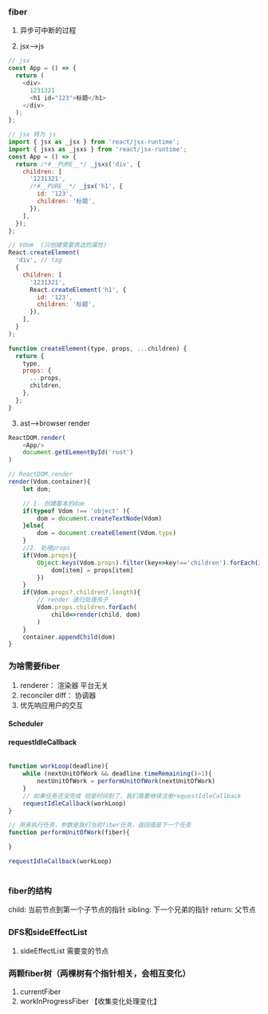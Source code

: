 ### fiber

1. 异步可中断的过程

2. jsx-->js

```js
// jsx
const App = () => {
  return (
    <div>
      1231321
      <h1 id="123">标题</h1>
    </div>
  );
};

// jsx 转为 js
import { jsx as _jsx } from 'react/jsx-runtime';
import { jsxs as _jsxs } from 'react/jsx-runtime';
const App = () => {
  return /*#__PURE__*/ _jsxs('div', {
    children: [
      '1231321',
      /*#__PURE__*/ _jsx('h1', {
        id: '123',
        children: '标题',
      }),
    ],
  });
};

// Vdom  (只创建需要表达的属性)
React.createElement(
  'div', // tag
  {
    children: [
      '1231321',
      React.createElement('h1', {
        id: '123',
        children: '标题',
      }),
    ],
  }
);

function createElement(type, props, ...children) {
  return {
    type,
    props: {
      ...props,
      children,
    },
  };
}
```

3. ast-->browser render

```js
ReactDOM.render(
    <App/>
    document.getELementById('root')
)

// ReactDOM.render
render(Vdom,container){
    let dom;

    // 1. 创建基本的dom
    if(typeof Vdom !== 'object' ){
        dom = document.createTextNode(Vdom)
    }else{
        dom = document.createElement(Vdom.type)
    }
    //2. 处理props
    if(Vdom.props){
        Object.keys(Vdom.props).filter(key=>key!=='children').forEach(item=>{
            dom[item] = props[item]
        })
    }
    if(Vdom.props?.children?.length){
        // render 递归处理孩子
        Vdom.props.children.forEach(
            child=>render(child, dom)
        )
    }
    container.appendChild(dom)
}

```

### 为啥需要fiber
1. renderer： 渲染器 平台无关
2. reconciler diff： 协调器
3. 优先响应用户的交互

#### Scheduler

#### requestIdleCallback
```js
    
function workLoop(deadline){
    while (nextUnitOfWork && deadline.timeRemaining()>1){
        nextUnitOfWork = performUnitOfWork(nextUnitOfWork)
    }
    // 如果任务还没完成 但是时间到了，我们需要继续注册requestIdleCallback
    requestIdleCallback(workLoop)
}

// 用来执行任务，参数是我们当前fiber任务，返回值是下一个任务
function performUnitOfWork(fiber){

}

requestIdleCallback(workLoop)
    
```

### fiber的结构
child: 当前节点到第一个子节点的指针
sibling: 下一个兄弟的指针
return: 父节点

### DFS和sideEffectList
1. sideEffectList 需要变的节点

### 两颗fiber树（两棵树有个指针相关，会相互变化）
1. currentFiber
2. workInProgressFiber 【收集变化处理变化】